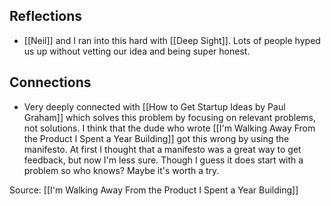 ## Reflections
- [[Neil]] and I ran into this hard with [[Deep Sight]]. Lots of people hyped us up without vetting our idea and being super honest. 

## Connections
- Very deeply connected with [[How to Get Startup Ideas by Paul Graham]] which solves this problem by focusing on relevant problems, not solutions. I think that the dude who wrote [[I'm Walking Away From the Product I Spent a Year Building]] got this wrong by using the manifesto. At first I thought that a manifesto was a great way to get feedback, but now I'm less sure. Though I guess it does start with a problem so who knows? Maybe it's worth a try. 

Source: [[I'm Walking Away From the Product I Spent a Year Building]]